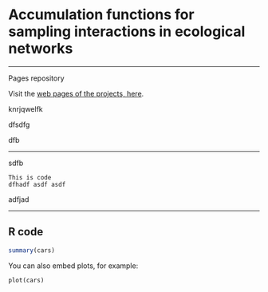 # Accumulation functions for sampling interactions in ecological networks
____________________

Pages repository

Visit the [web pages of the projects, here](http://pedroj.github.com/). 

knrjqwelfk

dfsdfg


dfb

-------


sdfb

	This is code
	dfhadf asdf asdf

adfjad


-------
R code
------
```r
summary(cars)
```


You can also embed plots, for example:

```{r fig.width=7, fig.height=6}
plot(cars)
```



